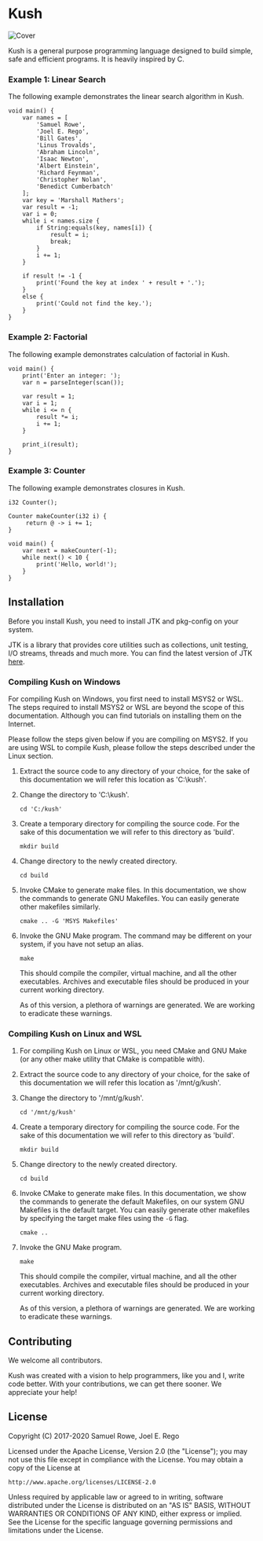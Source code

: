 # Kush

![Cover](https://github.com/itssamuelrowe/kush/blob/update-readme/images/cover.jpg?raw=true)

Kush is a general purpose programming language designed to build simple, safe
and efficient programs. It is heavily inspired by C.

### Example 1: Linear Search

The following example demonstrates the linear search algorithm in Kush.

```
void main() {
    var names = [
        'Samuel Rowe',
        'Joel E. Rego',
        'Bill Gates',
        'Linus Trovalds',
        'Abraham Lincoln',
        'Isaac Newton',
        'Albert Einstein',
        'Richard Feynman',
        'Christopher Nolan',
        'Benedict Cumberbatch'
    ];
    var key = 'Marshall Mathers';
    var result = -1;
    var i = 0;
    while i < names.size {
        if String:equals(key, names[i]) {
            result = i;
            break;
        }
        i += 1;
    }

    if result != -1 {
        print('Found the key at index ' + result + '.');
    }
    else {
        print('Could not find the key.');
    }
}
```

### Example 2: Factorial

The following example demonstrates calculation of factorial in Kush.
```
void main() {
    print('Enter an integer: ');
    var n = parseInteger(scan());

    var result = 1;
    var i = 1;
    while i <= n {
        result *= i;
        i += 1;
    }

    print_i(result);
}
```

### Example 3: Counter

The following example demonstrates closures in Kush.

```
i32 Counter();

Counter makeCounter(i32 i) {
	 return @ -> i += 1;
}

void main() {
    var next = makeCounter(-1);
    while next() < 10 {
        print('Hello, world!');
    }
}
```

## Installation

Before you install Kush, you need to install JTK and pkg-config on your system.

JTK is a library that provides core utilities such as collections, unit testing,
I/O streams, threads and much more. You can find the latest version of JTK
[here](https://github.com/itssamuelrowe/jtk).

### Compiling Kush on Windows

For compiling Kush on Windows, you first need to install MSYS2 or WSL.
The steps required to install MSYS2 or WSL are beyond the scope of this
documentation. Although you can find tutorials on installing them on the
Internet.

Please follow the steps given below if you are compiling on MSYS2. If you
are using WSL to compile Kush, please follow the steps described under the
Linux section.

1. Extract the source code to any directory of your choice, for the sake of this
   documentation we will refer this location as 'C:\kush'.
2. Change the directory to 'C:\kush'.
    ```
    cd 'C:/kush'
    ```
3. Create a temporary directory for compiling the source code. For the sake of this
   documentation we will refer to this directory as 'build'.
   ```
   mkdir build
   ```
4. Change directory to the newly created directory.
   ```
   cd build
   ```
5. Invoke CMake to generate make files. In this documentation, we show the
   commands to generate GNU Makefiles. You can easily generate other makefiles
   similarly.
   ```
   cmake .. -G 'MSYS Makefiles'
   ```
6. Invoke the GNU Make program. The command may be different on your system,
   if you have not setup an alias.
   ```
   make
   ```
   This should compile the compiler, virtual machine, and all the other executables.
   Archives and executable files should be produced in your current working directory.

   As of this version, a plethora of warnings are generated. We are working to
   eradicate these warnings.

### Compiling Kush on Linux and WSL

1. For compiling Kush on Linux or WSL, you need CMake and GNU Make (or any other make
   utility that CMake is compatible with).
2. Extract the source code to any directory of your choice, for the sake of this
   documentation we will refer this location as '/mnt/g/kush'.
3. Change the directory to '/mnt/g/kush'.
    ```
    cd '/mnt/g/kush'
    ```
4. Create a temporary directory for compiling the source code. For the sake of this
   documentation we will refer to this directory as 'build'.
   ```
   mkdir build
   ```
5. Change directory to the newly created directory.
   ```
   cd build
   ```
6. Invoke CMake to generate make files. In this documentation, we show the
   commands to generate the default Makefiles, on our system GNU Makefiles is
   the default target. You can easily generate other makefiles by specifying
   the target make files using the `-G` flag.
   ```
   cmake ..
   ```
7. Invoke the GNU Make program.
   ```
   make
   ```
   This should compile the compiler, virtual machine, and all the other executables.
   Archives and executable files should be produced in your current working directory.

   As of this version, a plethora of warnings are generated. We are working to
   eradicate these warnings.

## Contributing

We welcome all contributors.

Kush was created with a vision to help programmers, like you and I, write code
better. With your contributions, we can get there sooner. We appreciate your help!

## License

Copyright (C) 2017-2020 Samuel Rowe, Joel E. Rego

Licensed under the Apache License, Version 2.0 (the "License");
you may not use this file except in compliance with the License.
You may obtain a copy of the License at

    http://www.apache.org/licenses/LICENSE-2.0

Unless required by applicable law or agreed to in writing, software
distributed under the License is distributed on an "AS IS" BASIS,
WITHOUT WARRANTIES OR CONDITIONS OF ANY KIND, either express or implied.
See the License for the specific language governing permissions and
limitations under the License.
